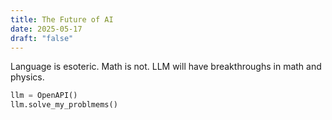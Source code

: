 ```yaml
---
title: The Future of AI
date: 2025-05-17
draft: "false"
---
```

Language is esoteric. Math is not. LLM will have breakthroughs in math and physics. 

```python
llm = OpenAPI()
llm.solve_my_problmems()
```

